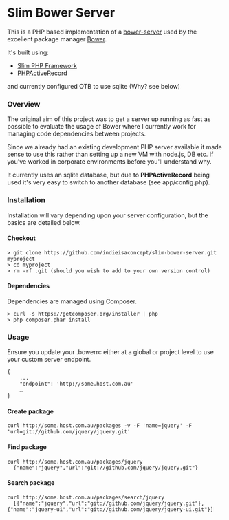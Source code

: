 # Slim Bower Server

This is a PHP based implementation of a [bower-server](https://github.com/twitter/bower-server) used by the excellent package manager [Bower](https://github.com/twitter/bower).

It's built using:

- [Slim PHP Framework](https://github.com/codeguy/Slim)
- [PHPActiveRecord](https://github.com/kla/php-activerecord)

and currently configured OTB to use sqlite (Why? see below)


### Overview

The original aim of this project was to get a server up running as fast as possible to evaluate the usage of Bower where I currently work for managing code dependencies between projects.

Since we already had an existing development PHP server available it made sense to use this rather than setting up a new VM with node.js, DB etc. If you've worked in corporate environments before you'll understand why.

It currently uses an sqlite database, but due to **PHPActiveRecord** being used it's very easy to switch to another database (see app/config.php).

### Installation

Installation will vary depending upon your server configuration, but the basics are detailed below.

#### Checkout

```
> git clone https://github.com/indieisaconcept/slim-bower-server.git myproject
> cd myproject
> rm -rf .git (should you wish to add to your own version control)
```

#### Dependencies

Dependencies are managed using Composer.

```
> curl -s https://getcomposer.org/installer | php
> php composer.phar install
```

### Usage

Ensure you update your .bowerrc either at a global or project level to use your custom server endpoint.

```
{
	...
	"endpoint": 'http://some.host.com.au'
	…
}
```

#### Create package

    curl http://some.host.com.au/packages -v -F 'name=jquery' -F 'url=git://github.com/jquery/jquery.git'

#### Find package

    curl http://some.host.com.au/packages/jquery
      {"name":"jquery","url":"git://github.com/jquery/jquery.git"}

#### Search package

    curl http://some.host.com.au/packages/search/jquery
      [{"name":"jquery","url":"git://github.com/jquery/jquery.git"}, {"name":"jquery-ui","url":"git://github.com/jquery/jquery-ui.git"}]